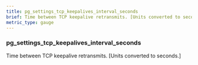 ```yaml
---
title: pg_settings_tcp_keepalives_interval_seconds
brief: Time between TCP keepalive retransmits. [Units converted to seconds.]
metric_type: gauge
---
```

### pg_settings_tcp_keepalives_interval_seconds

Time between TCP keepalive retransmits. [Units converted to seconds.]